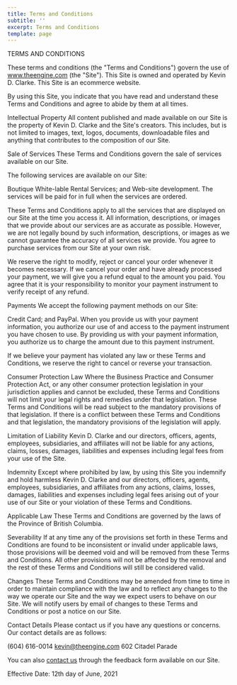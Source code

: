 ```yaml
---
title: Terms and Conditions 
subtitle: ''
excerpt: Terms and Conditions
template: page
---
```


TERMS AND CONDITIONS

These terms and conditions (the "Terms and Conditions") govern the use of www.theengine.com (the "Site"). This Site is owned and operated by Kevin D. Clarke. This Site is an ecommerce website.

By using this Site, you indicate that you have read and understand these Terms and Conditions and agree to abide by them at all times.

Intellectual Property
All content published and made available on our Site is the property of Kevin D. Clarke and the Site's creators. This includes, but is not limited to images, text, logos, documents, downloadable files and anything that contributes to the composition of our Site.

Sale of Services
These Terms and Conditions govern the sale of services available on our Site.

The following services are available on our Site:

Boutique White-lable Rental Services; and
Web-site development.
The services will be paid for in full when the services are ordered.

These Terms and Conditions apply to all the services that are displayed on our Site at the time you access it. All information, descriptions, or images that we provide about our services are as accurate as possible. However, we are not legally bound by such information, descriptions, or images as we cannot guarantee the accuracy of all services we provide. You agree to purchase services from our Site at your own risk.

We reserve the right to modify, reject or cancel your order whenever it becomes necessary. If we cancel your order and have already processed your payment, we will give you a refund equal to the amount you paid. You agree that it is your responsibility to monitor your payment instrument to verify receipt of any refund.

Payments
We accept the following payment methods on our Site:

Credit Card; and
PayPal.
When you provide us with your payment information, you authorize our use of and access to the payment instrument you have chosen to use. By providing us with your payment information, you authorize us to charge the amount due to this payment instrument.

If we believe your payment has violated any law or these Terms and Conditions, we reserve the right to cancel or reverse your transaction.

Consumer Protection Law
Where the Business Practice and Consumer Protection Act, or any other consumer protection legislation in your jurisdiction applies and cannot be excluded, these Terms and Conditions will not limit your legal rights and remedies under that legislation. These Terms and Conditions will be read subject to the mandatory provisions of that legislation. If there is a conflict between these Terms and Conditions and that legislation, the mandatory provisions of the legislation will apply.

Limitation of Liability
Kevin D. Clarke and our directors, officers, agents, employees, subsidiaries, and affiliates will not be liable for any actions, claims, losses, damages, liabilities and expenses including legal fees from your use of the Site.

Indemnity
Except where prohibited by law, by using this Site you indemnify and hold harmless Kevin D. Clarke and our directors, officers, agents, employees, subsidiaries, and affiliates from any actions, claims, losses, damages, liabilities and expenses including legal fees arising out of your use of our Site or your violation of these Terms and Conditions.

Applicable Law
These Terms and Conditions are governed by the laws of the Province of British Columbia.

Severability
If at any time any of the provisions set forth in these Terms and Conditions are found to be inconsistent or invalid under applicable laws, those provisions will be deemed void and will be removed from these Terms and Conditions. All other provisions will not be affected by the removal and the rest of these Terms and Conditions will still be considered valid.

Changes
These Terms and Conditions may be amended from time to time in order to maintain compliance with the law and to reflect any changes to the way we operate our Site and the way we expect users to behave on our Site. We will notify users by email of changes to these Terms and Conditions or post a notice on our Site.

Contact Details
Please contact us if you have any questions or concerns. Our contact details are as follows:

(604) 616-0014
kevin@theengine.com
602 Citadel Parade

You can also [contact us](https://www.theengine.com/contact/) through the feedback form available on our Site.

Effective Date: 12th day of June, 2021
